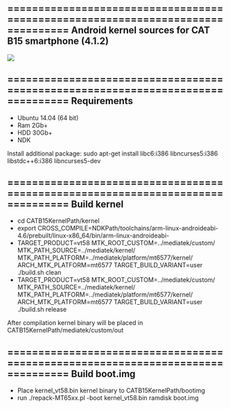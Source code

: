 ================================================================================
Android kernel sources for CAT B15 smartphone (4.1.2)
--------------------------------------------------------------------------------
![](https://github.com/yevgeniy-logachev/CATB15Kernel/blob/master/splash.jpg)

================================================================================
Requirements
--------------------------------------------------------------------------------
- Ubuntu 14.04 (64 bit)
- Ram 2Gb+
- HDD 30Gb+
- NDK
 
 Install additional package:
 sudo apt-get install libc6:i386 libncurses5:i386 libstdc++6:i386 libncurses5-dev

================================================================================
Build kernel
--------------------------------------------------------------------------------
- cd CATB15KernelPath/kernel
- export CROSS_COMPILE=NDKPath/toolchains/arm-linux-androideabi-4.6/prebuilt/linux-x86_64/bin/arm-linux-androideabi-
- TARGET_PRODUCT=vt58 MTK_ROOT_CUSTOM=../mediatek/custom/ MTK_PATH_SOURCE=../mediatek/kernel/ MTK_PATH_PLATFORM=../mediatek/platform/mt6577/kernel/ ARCH_MTK_PLATFORM=mt6577 TARGET_BUILD_VARIANT=user ./build.sh clean
- TARGET_PRODUCT=vt58 MTK_ROOT_CUSTOM=../mediatek/custom/ MTK_PATH_SOURCE=../mediatek/kernel/ MTK_PATH_PLATFORM=../mediatek/platform/mt6577/kernel/ ARCH_MTK_PLATFORM=mt6577 TARGET_BUILD_VARIANT=user ./build.sh release

After compilation kernel binary will be placed in CATB15KernelPath/mediatek/custom/out

================================================================================
Build boot.img
--------------------------------------------------------------------------------
- Place kernel_vt58.bin kernel binary to CATB15KernelPath/bootimg
- run ./repack-MT65xx.pl -boot kernel_vt58.bin ramdisk boot.img